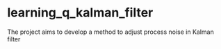 # learning_q_kalman_filter
The project aims to develop a method to adjust process noise in Kalman filter
